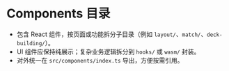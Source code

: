# Components 目录

- 包含 React 组件，按页面或功能拆分子目录（例如 `layout/`、`match/`、`deck-building/`）。
- UI 组件应保持纯展示；复杂业务逻辑拆分到 `hooks/` 或 `wasm/` 封装。
- 对外统一在 `src/components/index.ts` 导出，方便按需引用。
